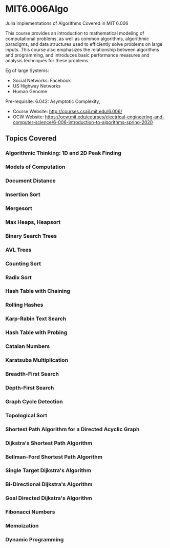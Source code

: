 # MIT6.006Algo
Julia Implementations of Algorithms Covered in MIT 6.006

This course provides an introduction to mathematical modeling of computational problems, as well as common algorithms, algorithmic paradigms, and data structures used to efficiently solve problems on large inputs. This course also emphasizes the relationship between algorithms and programming, and introduces basic performance measures and analysis techniques for these problems.

Eg of large Systems:
- Social Networks: Facebook
- US Highway Networks
- Human Genome


Pre-requisite: 6.042: Asymptotic Complexity,


- Course Website: http://courses.csail.mit.edu/6.006/
- OCW Website: https://ocw.mit.edu/courses/electrical-engineering-and-computer-science/6-006-introduction-to-algorithms-spring-2020

## Topics Covered

### Algorithmic Thinking: 1D and 2D Peak Finding
### Models of Computation
### Document Distance
### Insertion Sort
### Mergesort
### Max Heaps, Heapsort
### Binary Search Trees
### AVL Trees
### Counting Sort
### Radix Sort
### Hash Table with Chaining
### Rolling Hashes
### Karp-Rabin Text Search
### Hash Table with Probing
### Catalan Numbers
### Karatsuba Multiplication
### Breadth-First Search
### Depth-First Search
### Graph Cycle Detection
### Topological Sort
### Shortest Path Algorithm for a Directed Acyclic Graph
### Dijkstra's Shortest Path Algorithm
### Bellman-Ford Shortest Path Algorithm
### Single Target Dijkstra's Algorithm
### Bi-Directional Dijkstra's Algorithm
### Goal Directed Dijkstra's Algorithm
### Fibonacci Numbers
### Memoization
### Dynamic Programming

